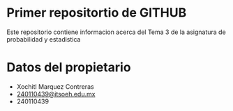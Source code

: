 # Primer repositortio de GITHUB
Este repositorio contiene informacion acerca del Tema 3 de la asignatura de probabilidad y estadistica


# Datos del propietario 
- Xochitl Marquez Contreras 
- 240110439@itsoeh.edu.mx 
- 240110439